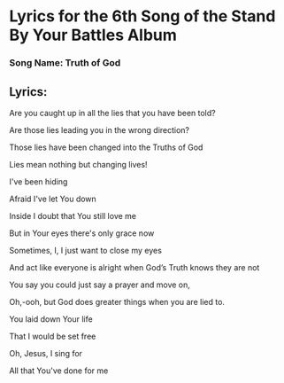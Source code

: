 <h1> Lyrics for the 6th Song of the Stand By Your Battles Album </h1>

<h3> Song Name: Truth of God </h3>

<h2> Lyrics: </h2>

<p>Are you caught up in all the lies that you have been told?</p>
<p>Are those lies leading you in the wrong direction?</p>
<p>Those lies have been changed into the Truths of God
<p>Lies mean nothing but changing lives!
<p>I've been hiding</p>
<p>Afraid I've let You down</p>
<p>Inside I doubt that You still love me</p>
<p>But in Your eyes there's only grace now</p>
<p>Sometimes, I, I just want to close my eyes</p>
<p>And act like everyone is alright when God’s Truth knows they are not</p>
<p>You say you could just say a prayer and move on,</p>
<p>Oh,-ooh, but God does greater things when you are lied to.</p>
<p>You laid down Your life</p>
<p>That I would be set free</p>
<p>Oh, Jesus, I sing for</p>
<p>All that You've done for me </p>

